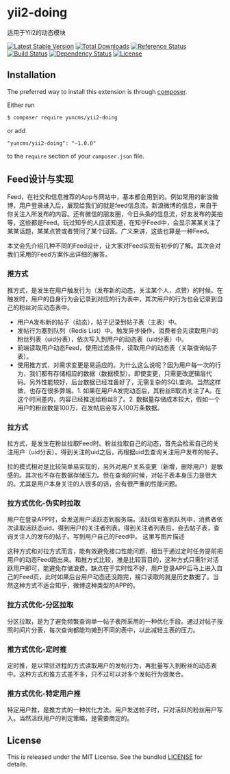 # yii2-doing

适用于Yii2的动态模块

[![Latest Stable Version](https://poser.pugx.org/yuncms/yii2-doing/v/stable.png)](https://packagist.org/packages/yuncms/yii2-doing)
[![Total Downloads](https://poser.pugx.org/yuncms/yii2-doing/downloads.png)](https://packagist.org/packages/yuncms/yii2-doing)
[![Reference Status](https://www.versioneye.com/php/yuncms:yii2-doing/reference_badge.svg)](https://www.versioneye.com/php/yuncms:yii2-doing/references)
[![Build Status](https://img.shields.io/travis/yiisoft/yii2-doing.svg)](http://travis-ci.org/yuncms/yii2-doing)
[![Dependency Status](https://www.versioneye.com/php/yuncms:yii2-doing/dev-master/badge.png)](https://www.versioneye.com/php/yuncms:yii2-doing/dev-master)
[![License](https://poser.pugx.org/yuncms/yii2-doing/license.svg)](https://packagist.org/packages/yuncms/yii2-doing)

## Installation

The preferred way to install this extension is through [composer](http://getcomposer.org/download/).

Either run

```bash
$ composer require yuncms/yii2-doing
```

or add

```
"yuncms/yii2-doing": "~1.0.0"
```

to the `require` section of your `composer.json` file.

## Feed设计与实现

Feed，在社交和信息推荐的App与网站中，基本都会用到的。例如常用的新浪微博，用户登录进入后，展现给我们的就是feed信息流。新浪微博的信息，来自于你关注人所发布的内容。还有微信的朋友圈，今日头条的信息流，好友发布的美拍等，这些都是Feed。玩过知乎的人应该知道，在知乎Feed中，会显示某某关注了某某话题，某某点赞或者赞同了某个回答。广义来讲，这些也算是一种Feed。

本文会先介绍几种不同的Feed设计，让大家对Feed实现有初步的了解。其次会对我们采用的Feed方案作出详细的解答。

### 推方式

推方式，是发生在用户触发行为（发布新的动态，关注某个人，点赞）的时候。在触发时，用户的自身行为会记录到对应的行为表中，其次用户的行为也会记录到自己的粉丝对应动态表中。

- 用户A发布新的帖子（动态），帖子记录到帖子表（主表）中。
- 发帖行为塞到队列（Redis List）中。触发异步操作，消费者会先读取用户的粉丝列表（uid分表），依次写入到用户的动态表（uid分表）中。
- 前端读取用户动态Feed，使用过滤条件，读取用户的动态表（关联查询帖子表）。
- 使用推方式，对需求变更是易适应的。为什么这么说呢？因为用户每一次的行为，我们都有存储相应的数据（数据模型）。即使变更，只需更改逻辑层代码。另外性能较好，后台数据已经准备好了，无需复杂的SQL查询。当然这样做，也存在很多弊端。1. 如果在用户A发完动态后，其粉丝B取消关注了A。在这个时间差内，内容已经推送给粉丝B了。2. 数据量存储成本较大，假如一个用户的粉丝数是100万，在发帖后会写入100万条数据。

### 拉方式

拉方式，是发生在粉丝拉取Feed时。粉丝拉取自己的动态，首先会检索自己的关注用户（uid分表）。得到关注的uid之后，再根据uid去查询关注用户发布的帖子。

拉的模式相对是比较简单易实现的，另外对用户关系变更（新增，删除用户）是敏感的。其次也不存在数据存储压力。但在查询的时候，对帖子表本身压力是很大的。尤其是用户本身关注的人很多的话，会有很严重的性能问题。

### 拉方式优化-伪实时拉取

用户在登录APP时，会发送用户活跃态到服务端。活跃信号塞到队列中，消费者依次读取活跃态uid，得到用户的关注者列表。得到关注者列表后，会去帖子表，查询关注人的发布的帖子。写到用户自己的Feed中。
这里写图片描述

这种方式和对拉方式而言，能有效避免接口性能问题，相当于通过定时任务提前把用户的动态Feed跑出来。和推方式比较，推是比较盲目的，这种方式只需针对活跃用户即可，能避免存储浪费。缺点在于实时性不好，用户登录APP后马上进入自己的Feed页，此时如果后台用户动态还没跑完，接口读取的就是历史数据了。当然这种方式不适合知乎，微博这种类型的APP的。

### 拉方式优化-分区拉取

分区拉取，是为了避免频繁查询单一帖子表所采用的一种优化手段。通过对帖子按照时间片分表，每次查询都能均摊到不同的表中，以此减轻主表的压力。

### 推方式优化-定时推

定时推，是以常驻进程的方式读取用户的发帖行为，再批量写入到粉丝的动态表中。这种方式和推方式差不多，只不过可以对多个发帖行为做聚合。

### 推方式优化-特定用户推

特定用户推，是推方式的一种优化方法。用户发送帖子时，只对活跃的粉丝用户写入。当然活跃用户的判定策略，是需要商定的。

## License

This is released under the MIT License. See the bundled [LICENSE](LICENSE.md)
for details.